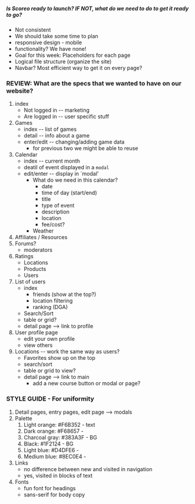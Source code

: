 ##### Is Scoreo ready to launch? IF NOT, what do we need to do to get it ready to go?
- Not consistent
- We should take some time to plan
- responsive design - mobile
- functionality? We have none!
- Goal for this week: Placeholders for each page
- Logical file structure (organize the site)
- Navbar? Most efficient way to get it on every page?

### REVIEW: What are the specs that we wanted to have on our website?
1. index
	* Not logged in -- marketing
	* Are logged in -- user specific stuff
2. Games
	* index -- list of games
	* detail -- info about a game
	* enter/edit -- changing/adding game data
		* for previous two we might be able to reuse
3. Calendar
	* index -- current month
	* deatil of event displayed in a `modal`
	* edit/enter -- display in `modal'
		* What do we need in this calendar?
			* date
			* time of day (start/end)
			* title
			* type of event
			* description
			* location 
			* fee/cost?
		* Weather
4. Affiliates / Resources
5. Forums?
	* moderators
6. Ratings
	* Locations
	* Products
	* Users
7. List of users
	* index
		* friends (show at the top?)
		* location filtering
		* ranking (DGA)
	* Search/Sort
	* table or grid?
	* detail page --> link to profile
8. User profile page
	* edit your own profile
	* view others
9. Locations -- work the same way as users?
	* Favorites show up on the top
	* search/sort
	* table or grid to view?
	* detail page --> link to main
		* add a new course button or modal or page?

### STYLE GUIDE - For uniformity

1. Detail pages, entry pages, edit page --> modals
2. Palette
	1. Light orange: #F6B352 - text
	2. Dark orange: #F68657 - 
	3. Charcoal gray: #383A3F - BG
	4. Black: #1F2124 - BG
	5. Light blue: #D4DFE6 - 
	6. Medium blue: #8EC0E4 - 
3. Links
	* no difference between new and visited in navigation
	* yes, visited in blocks of text
4. Fonts
	* fun font for headings
	* sans-serif for body copy
